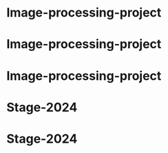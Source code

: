 # Image-processing-project
# Image-processing-project
# Image-processing-project
# Stage-2024
# Stage-2024
